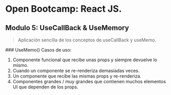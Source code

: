 # Open Bootcamp: React JS.

## Modulo 5: UseCallBack & UseMemory

> Aplicación sencilla de los conceptos de useCallBack y useMemo.

### UseMemo()
Casos de uso:
1. Componente funcional que recibe unas props y siempre devuelve lo mismo.
2. Cuando un componente se re-renderiza demasiadas veces.
3. Un componente que recibe las mismas props y re-renderiza.
4. Componentes grandes / muy grandes que contienen muchos elementos UI que dependen de los props.